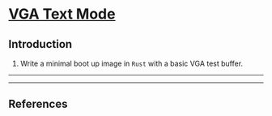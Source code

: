 # [VGA Text Mode](https://os.phil-opp.com/vga-text-mode/)

## Introduction

1. Write a minimal boot up image in `Rust` with a basic VGA test buffer.

---



---

## References


